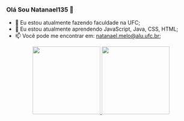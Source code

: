 ### Olá Sou Natanael135 👋

<!--
**Natanael135/Natanael135** is a ✨ _special_ ✨ repository because its `README.md` (this file) appears on your GitHub profile.
-->
- 🔭 Eu estou atualmente fazendo faculdade na UFC;
- 🌱 Eu estou atualmente aprendendo JavaScript, Java, CSS, HTML;
- 📫 Você pode me encontrar em: natanael.melo@alu.ufc.br;
<div align="center">
  <a href="https://github.com/Natanael135">
  <img height="180em" src="https://github-readme-stats.vercel.app/api?username=Natanael135&show_icons=true&theme=dracula&include_all_commits=true&count_private=true"/>
  <img height="180em" src="https://github-readme-stats.vercel.app/api/top-langs/?username=rafaballerini&layout=compact&langs_count=7&theme=dracula"/>
</div>
  <!--![Snake animation](https://github.com/Natanael135/Natanael135/blob/output/github-contribution-grid-snake.svg)
-->
